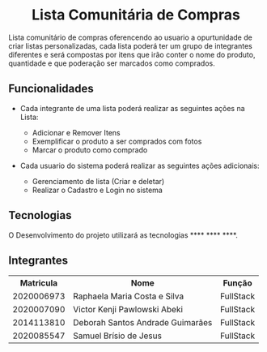 <h1 align="center"> Lista Comunitária de Compras </h1>

Lista comunitário de compras oferencendo ao usuario a opurtunidade de criar listas personalizadas, 
cada lista poderá ter um grupo de integrantes diferentes e será compostas por itens que irão conter o nome do produto, quantidade e que poderação ser marcados como comprados.


## Funcionalidades

* Cada integrante de uma lista poderá realizar as seguintes ações na Lista:
  - Adicionar e Remover Itens
  - Exemplificar o produto a ser comprados com fotos
  - Marcar o produto como comprado

* Cada usuario do sistema poderá realizar as seguintes ações adicionais:
  - Gerenciamento de lista (Criar e deletar)
  - Realizar o Cadastro e Login no sistema

<!-- Outras funcionalidade presentes no site será o histórico de compras, o usuário irá poder gerar relátorios sobre os gastos realizados -->

## Tecnologias

O Desenvolvimento do projeto utilizará as tecnologias **** **** ****.

## Integrantes

<table>
 <tr>
   <th>Matricula</th>
   <th>Nome</th>
   <th>Função</th>
 </tr>
 <tr>
  <td>2020006973</td>
  <td>Raphaela Maria Costa e Silva</td>
  <td>FullStack</td>
 </tr>
 <tr>
  <td>2020007090</td>
  <td>Victor Kenji Pawlowski Abeki</td>
  <td>FullStack</td>
 </tr>
 <tr>
  <td>2014113810</td>
  <td>Deborah Santos Andrade Guimarães</td>
  <td>FullStack</td>
 </tr>
 <tr>
  <td>2020085547</td>
  <td>Samuel Brísio de Jesus</td>
  <td>FullStack</td>
 </tr>
</table> 
